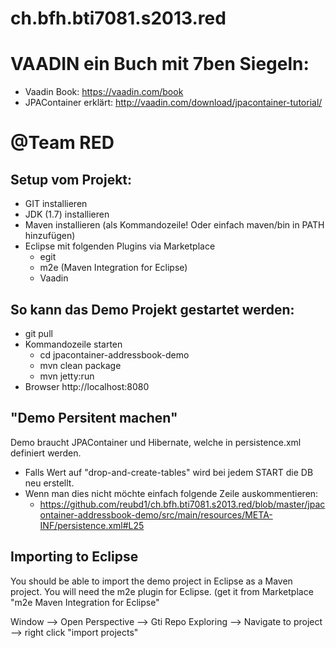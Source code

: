 ch.bfh.bti7081.s2013.red
========================

VAADIN ein Buch mit 7ben Siegeln:
=================================
- Vaadin Book: https://vaadin.com/book
- JPAContainer erklärt: http://vaadin.com/download/jpacontainer-tutorial/

@Team RED
=================================

Setup vom Projekt:
-----------------------
- GIT installieren
- JDK (1.7) installieren
- Maven installieren (als Kommandozeile! Oder einfach maven/bin in PATH hinzufügen)
- Eclipse mit folgenden Plugins via Marketplace 
  - egit
  - m2e (Maven Integration for Eclipse)
  - Vaadin

So kann das Demo Projekt gestartet werden:
-----------------------
- git pull 
- Kommandozeile starten
  - cd jpacontainer-addressbook-demo
  - mvn clean package
  - mvn jetty:run
- Browser http://localhost:8080

"Demo Persitent machen"
--------------------------
Demo braucht JPAContainer und Hibernate, welche in persistence.xml definiert werden. 
- Falls Wert auf "drop-and-create-tables" wird bei jedem START die DB neu erstellt. 
- Wenn man dies nicht möchte einfach folgende Zeile auskommentieren:
  - https://github.com/reubd1/ch.bfh.bti7081.s2013.red/blob/master/jpacontainer-addressbook-demo/src/main/resources/META-INF/persistence.xml#L25


Importing to Eclipse
--------------------------

You should be able to import the demo project in Eclipse as a Maven project.
You will need the m2e plugin for Eclipse. (get it from Marketplace "m2e Maven Integration for Eclipse"

Window --> Open Perspective --> Gti Repo Exploring
--> Navigate to project --> right click "import projects"
